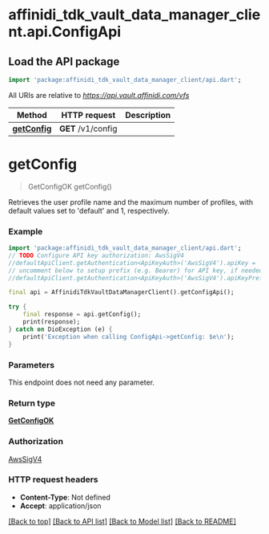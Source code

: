 # affinidi_tdk_vault_data_manager_client.api.ConfigApi

## Load the API package

```dart
import 'package:affinidi_tdk_vault_data_manager_client/api.dart';
```

All URIs are relative to *https://api.vault.affinidi.com/vfs*

| Method                                  | HTTP request       | Description |
| --------------------------------------- | ------------------ | ----------- |
| [**getConfig**](ConfigApi.md#getconfig) | **GET** /v1/config |

# **getConfig**

> GetConfigOK getConfig()

Retrieves the user profile name and the maximum number of profiles, with default values set to 'default' and 1, respectively.

### Example

```dart
import 'package:affinidi_tdk_vault_data_manager_client/api.dart';
// TODO Configure API key authorization: AwsSigV4
//defaultApiClient.getAuthentication<ApiKeyAuth>('AwsSigV4').apiKey = 'YOUR_API_KEY';
// uncomment below to setup prefix (e.g. Bearer) for API key, if needed
//defaultApiClient.getAuthentication<ApiKeyAuth>('AwsSigV4').apiKeyPrefix = 'Bearer';

final api = AffinidiTdkVaultDataManagerClient().getConfigApi();

try {
    final response = api.getConfig();
    print(response);
} catch on DioException (e) {
    print('Exception when calling ConfigApi->getConfig: $e\n');
}
```

### Parameters

This endpoint does not need any parameter.

### Return type

[**GetConfigOK**](GetConfigOK.md)

### Authorization

[AwsSigV4](../README.md#AwsSigV4)

### HTTP request headers

- **Content-Type**: Not defined
- **Accept**: application/json

[[Back to top]](#) [[Back to API list]](../README.md#documentation-for-api-endpoints) [[Back to Model list]](../README.md#documentation-for-models) [[Back to README]](../README.md)
